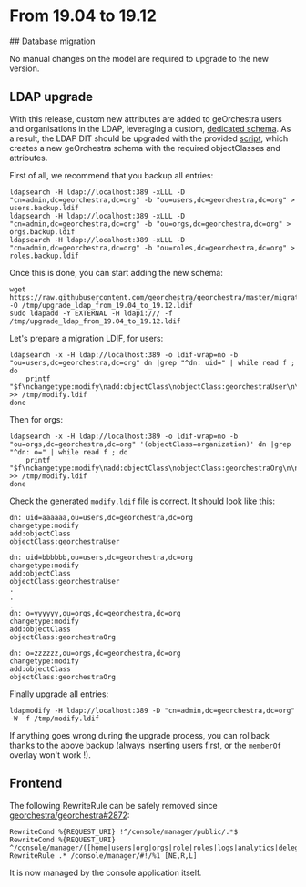 # From 19.04 to 19.12

## Database migration

No manual changes on the model are required to upgrade to the new version.

## LDAP upgrade

With this release, custom new attributes are added to geOrchestra users and organisations in the LDAP, leveraging a custom, [dedicated schema](https://github.com/georchestra/georchestra/blob/master/ldap/docker-root/georchestraSchema.ldif).
As a result, the LDAP DIT should be upgraded with the provided [script](upgrade_ldap_from_19.04_to_19.12.ldif), which creates a new geOrchestra schema with the required objectClasses and attributes.

First of all, we recommend that you backup all entries:
```
ldapsearch -H ldap://localhost:389 -xLLL -D "cn=admin,dc=georchestra,dc=org" -b "ou=users,dc=georchestra,dc=org" > users.backup.ldif
ldapsearch -H ldap://localhost:389 -xLLL -D "cn=admin,dc=georchestra,dc=org" -b "ou=orgs,dc=georchestra,dc=org" > orgs.backup.ldif
ldapsearch -H ldap://localhost:389 -xLLL -D "cn=admin,dc=georchestra,dc=org" -b "ou=roles,dc=georchestra,dc=org" > roles.backup.ldif
```

Once this is done, you can start adding the new schema:
```
wget https://raw.githubusercontent.com/georchestra/georchestra/master/migrations/19.12/upgrade_ldap_from_19.04_to_19.12.ldif -O /tmp/upgrade_ldap_from_19.04_to_19.12.ldif
sudo ldapadd -Y EXTERNAL -H ldapi:/// -f /tmp/upgrade_ldap_from_19.04_to_19.12.ldif
```

Let's prepare a migration LDIF, for users:
```
ldapsearch -x -H ldap://localhost:389 -o ldif-wrap=no -b "ou=users,dc=georchestra,dc=org" dn |grep "^dn: uid=" | while read f ; do
    printf "$f\nchangetype:modify\nadd:objectClass\nobjectClass:georchestraUser\n\n" >> /tmp/modify.ldif
done
```
Then for orgs:
```
ldapsearch -x -H ldap://localhost:389 -o ldif-wrap=no -b "ou=orgs,dc=georchestra,dc=org" '(objectClass=organization)' dn |grep "^dn: o=" | while read f ; do
    printf "$f\nchangetype:modify\nadd:objectClass\nobjectClass:georchestraOrg\n\n" >> /tmp/modify.ldif
done
```
Check the generated `modify.ldif` file is correct. It should look like this:
```
dn: uid=aaaaaa,ou=users,dc=georchestra,dc=org
changetype:modify
add:objectClass
objectClass:georchestraUser

dn: uid=bbbbbb,ou=users,dc=georchestra,dc=org
changetype:modify
add:objectClass
objectClass:georchestraUser
.
.
.
dn: o=yyyyyy,ou=orgs,dc=georchestra,dc=org
changetype:modify
add:objectClass
objectClass:georchestraOrg

dn: o=zzzzzz,ou=orgs,dc=georchestra,dc=org
changetype:modify
add:objectClass
objectClass:georchestraOrg
```

Finally upgrade all entries:
```
ldapmodify -H ldap://localhost:389 -D "cn=admin,dc=georchestra,dc=org" -W -f /tmp/modify.ldif
```

If anything goes wrong during the upgrade process, you can rollback thanks to the above backup (always inserting users first, or the `memberOf` overlay won't work !).

## Frontend

The following RewriteRule can be safely removed since [georchestra/georchestra#2872](https://github.com/georchestra/georchestra/pull/2872):
```
RewriteCond %{REQUEST_URI} !^/console/manager/public/.*$
RewriteCond %{REQUEST_URI} ^/console/manager/([home|users|org|orgs|role|roles|logs|analytics|delegations].*)$
RewriteRule .* /console/manager/#!/%1 [NE,R,L]
```
It is now managed by the console application itself.
